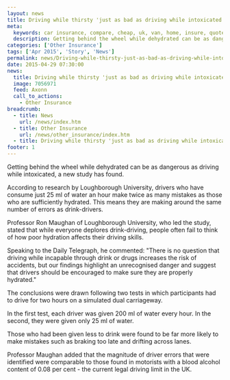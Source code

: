```yaml
---
layout: news
title: Driving while thirsty 'just as bad as driving while intoxicated' - Compareni.com
meta:
  keywords: car insurance, compare, cheap, uk, van, home, insure, quotes, online, comparison, bike, loans, life
  description: Getting behind the wheel while dehydrated can be as dangerous as driving while intoxicated, a new study has found
categories: ['Other Insurance']
tags: ['Apr 2015', 'Story', 'News']
permalink: news/Driving-while-thirsty-just-as-bad-as-driving-while-intoxicated-.htm
date: 2015-04-29 07:30:00
news:
  title: Driving while thirsty 'just as bad as driving while intoxicated'
  image: 7056971
  feed: Axonn
  call_to_actions:
    - Other Insurance
breadcrumb:
  - title: News
    url: /news/index.htm
  - title: Other Insurance
    url: /news/other_insurance/index.htm
  - title: Driving while thirsty 'just as bad as driving while intoxicated'
footer: 1
---
```


Getting behind the wheel while dehydrated can be as dangerous as driving while intoxicated, a new study has found.

According to research by Loughborough University, drivers who have consume just 25 ml of water an hour make twice as many mistakes as those who are sufficiently hydrated. This means they are making around the same number of errors as drink-drivers.

Professor Ron Maughan of Loughborough University, who led the study, stated that while everyone deplores drink-driving, people often fail to think of how poor hydration affects their driving skills.

Speaking to the Daily Telegraph, he commented: &quot;There is no question that driving while incapable through drink or drugs increases the risk of accidents, but our findings highlight an unrecognised danger and suggest that drivers should be encouraged to make sure they are properly hydrated.&quot;

The conclusions were drawn following two tests in which participants had to drive for two hours on a simulated dual carriageway.

In the first test, each driver was given 200 ml of water every hour. In the second, they were given only 25 ml of water.

Those who had been given less to drink were found to be far more likely to make mistakes such as braking too late and drifting across lanes.

Professor Maughan added that the magnitude of driver errors that were identified were comparable to those found in motorists with a blood alcohol content of 0.08 per cent - the current legal driving limit in the UK.
